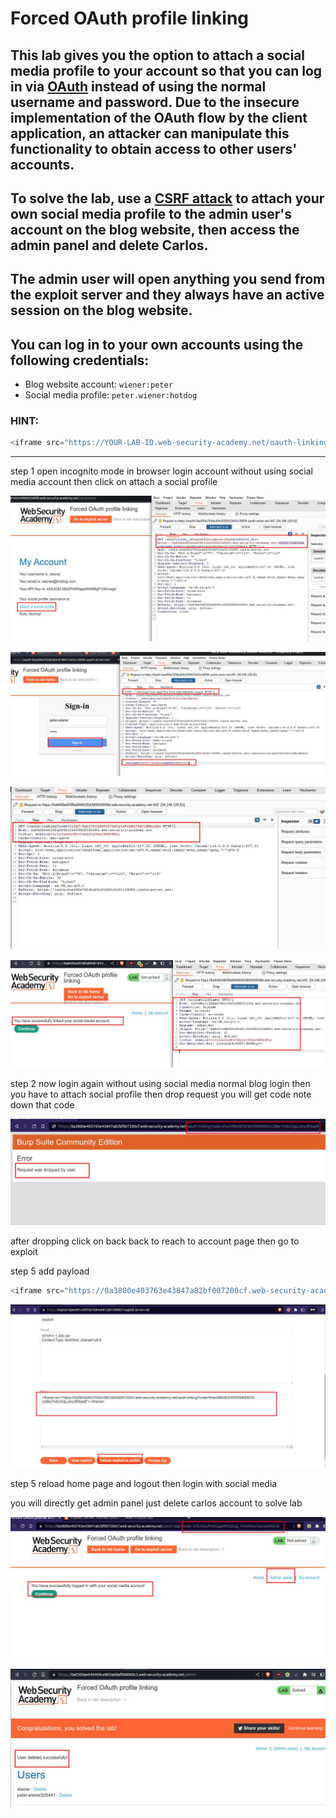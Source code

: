 # Forced OAuth profile linking

## This lab gives you the option to attach a social media profile to your account so that you can log in via [OAuth](https://portswigger.net/web-security/oauth) instead of using the normal username and password. Due to the insecure implementation of the OAuth flow by the client application, an attacker can manipulate this functionality to obtain access to other users' accounts.

## To solve the lab, use a [CSRF attack](https://portswigger.net/web-security/csrf) to attach your own social media profile to the admin user's account on the blog website, then access the admin panel and delete Carlos.

## The admin user will open anything you send from the exploit server and they always have an active session on the blog website.

## You can log in to your own accounts using the following credentials:

- Blog website account: `wiener:peter`
- Social media profile: `peter.wiener:hotdog`

### HINT:

```javascript
<iframe src="https://YOUR-LAB-ID.web-security-academy.net/oauth-linking?code=STOLEN-CODE"></iframe>
```

---

step 1
open incognito mode in browser
login account without using social media account
then click on attach a social profile

![](images/lab2_oauth_linking_social_profile.jpg)

![](images/lab2_social_sign_in.jpg)

![](images/lab2_code_generated_oauth_linking.jpg)

![](images/lab2_social_medial_account_linked.jpg)

step 2
now login again without using social media normal blog login
then you have to attach social profile then drop request
you will get code note down that code

![](images/lab2_drop_request.jpg)

after dropping click on back back to reach to account page then go to exploit

step 5
add payload

```javascript
<iframe src="https://0a3800e403763e43847a82bf007200cf.web-security-academy.net/oauth-linking?code=them98e0ESXSW5bMD8XS-USBe7m6U5ojLolny3E6aeB"></iframe>
```

![](images/lab2_add_payload_exploit.jpg)

step 5
reload home page and logout
then login with social media

you will directly get admin panel just delete carlos account to solve lab

![](images/lab2_admin_panel.jpg)

![lab2_admin_panel](images/lab2_solved_lab.jpg)
